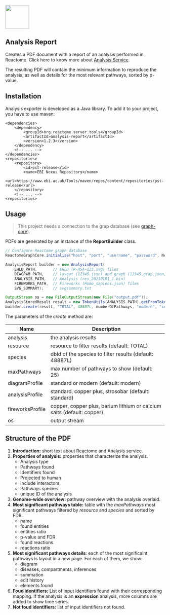 [<img src=https://user-images.githubusercontent.com/6883670/31999264-976dfb86-b98a-11e7-9432-0316345a72ea.png height=75 />](https://reactome.org)

Analysis Report
------
Creates a PDF document with a report of an analysis performed in Reactome. Click here to know more about [Analysis Service](https://reactome.org/dev/analysis).


The resulting PDF will contain the minimum information to reproduce the analysis, as well as  details for the most relevant pathways, sorted by p-value.

## Installation
Analysis exporter is developed as a Java library. To add it to your project, you have to use maven:

```
<dependencies>
	<dependency>
		<groupId>org.reactome.server.tools</groupId>
		<artifactId>analysis-report</artifactId>
		<version>1.2.3</version>
	</dependency>
	<!-- ... -->
</dependencies>
<repositories>
	<repository>
		<id>pst-release</id>
		<name>EBI Nexus Repository</name>
		<url>https://www.ebi.ac.uk/Tools/maven/repos/content/repositories/pst-release</url>
	</repository>
	<!-- ... -->
<repositories>
```

## Usage
> This project needs a connection to the grap database (see [graph-core](https://github.com/reactome/graph-core)).

PDFs are generated by an instance of the __ReportBuilder__ class.
``` java
// Configure Reactome graph database
ReactomeGraphCore.initialise("host", "port", "username", "password", Neo4jConfig.class);

AnalysisReport builder = new AnalysisReport(
	EHLD_PATH,       // EHLD (R-HSA-123.svg) files
	DIAGRAM_PATH,    // layout (12345.json) and graph (12345.grap.json) files.
	ANALYSIS_PATH,   // Analysis (res_20210101_1.bin)
	FIREWORKS_PATH,  // Fireworks (Homo_sapiens.json) files
	SVG_SUMMARY);    // svgsummary.txt

OutputStream os = new FileOutputStream(new File("output.pdf"));
AnalysisStoredResult result = new TokenUtils(ANALYSIS_PATH).getFromToken(token);
builder.create(result, "TOTAL", 48887L, numberOfPathways, "modern", "copper plus", "copper", os);

```
The parameters of the *create* method are:

Name | Description
--- | ---
analysis | the analysis results
resource | resource to filter results (default: TOTAL)
species | dbId of the species to filter results (default: 48887L)
maxPathways | max number of pathways to show (default: 25)
diagramProfile | standard or modern (default: modern)
analysisProfile | standard, copper plus, strosobar (default: standard)
fireworksProfile | copper, copper plus, barium lithium or calcium salts (default: copper)
os | output stream

## Structure of the PDF

1. **Introduction:** short text about Reactome and Analysis service.
2. **Properties of analysis:** properties that characterize the analysis.
    * Analysis type
    * Pathways found
    * Identifiers found
    * Projected to human
    * Include interactors
    * Pathways species
    * unique ID of the analysis
3. **Genome-wide overview:** pathway overview with the analysis overlaid.
4. **Most significant pathways table:** table with the _maxPathways_ most significant pathways filtered by _resource_ and _species_ and sorted by FDR.
    * name
    * found entities
    * entities ratio
    * p-value and FDR
    * found reactions
    * reactions ratio
5. **Most significant pathways details**: each of the most significaint pathways is layout in a new page. For each of them, we show:
    * diagram
    * diseases, compartments, inferences
    * summation
    * edit history
    * elements found
6. **Foud identifiers:** List of input identifiers found with their corresponding mapping. If the analysis is an **expression** analysis, more columns are added to show time series.
7. **Not foud identifiers:** list of input identifiers not found.
